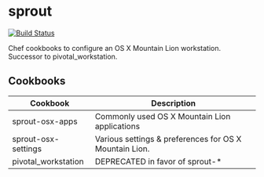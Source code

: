 sprout
======

[![Build Status](https://travis-ci.org/pivotal-sprout/sprout.png?branch=master)](https://travis-ci.org/pivotal-sprout/sprout)

Chef cookbooks to configure an OS X Mountain Lion workstation. Successor to pivotal_workstation.

Cookbooks
-------

| Cookbook            | Description                                            |
| ------------------- | -------------------------------------------------------|
| sprout-osx-apps     | Commonly used OS X Mountain Lion applications          |
| sprout-osx-settings | Various settings & preferences for OS X Mountain Lion. |
| pivotal_workstation | DEPRECATED in favor of sprout-*                        |
